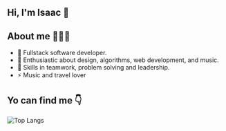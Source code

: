 ## Hi, I'm Isaac 👋

## About me 👨🏻‍💻

* 🔭 Fullstack software developer.
* 🌱 Enthusiastic about design, algorithms, web development, and music.
* 👯 Skills in teamwork, problem solving and leadership.
* ⚡ Music and travel lover

## Yo can find me :point_down:


![Top Langs](https://github-readme-stats.vercel.app/api/top-langs/?username=idelahoz14&layout=compact)

<!--
**idelahoz14/idelahoz14** is a ✨ _special_ ✨ repository because its `README.md` (this file) appears on your GitHub profile.

Here are some ideas to get you started:

- 🔭 I’m currently working on ...
- 🌱 I’m currently learning ...
- 👯 I’m looking to collaborate on ...
- 🤔 I’m looking for help with ...
- 💬 Ask me about ...
- 📫 How to reach me: ...
- 😄 Pronouns: ...
- ⚡ Fun fact: ...
-->

